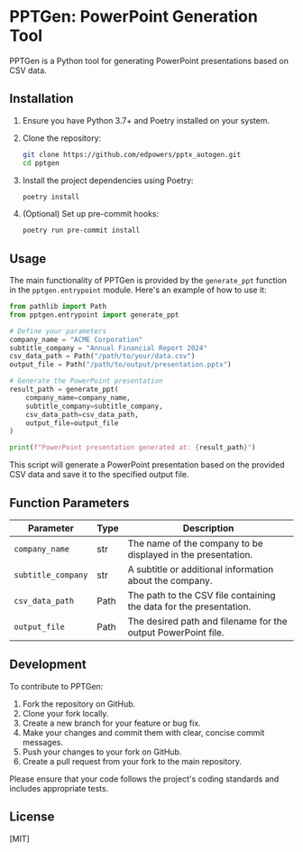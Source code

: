 # PPTGen: PowerPoint Generation Tool

PPTGen is a Python tool for generating PowerPoint presentations based on CSV data.

## Installation

1. Ensure you have Python 3.7+ and Poetry installed on your system.

2. Clone the repository:
   ```bash
   git clone https://github.com/edpowers/pptx_autogen.git
   cd pptgen
   ```

3. Install the project dependencies using Poetry:
   ```bash
   poetry install
   ```

4. (Optional) Set up pre-commit hooks:
   ```bash
   poetry run pre-commit install
   ```

## Usage

The main functionality of PPTGen is provided by the `generate_ppt` function in the `pptgen.entrypoint` module. Here's an example of how to use it:

```python
from pathlib import Path
from pptgen.entrypoint import generate_ppt

# Define your parameters
company_name = "ACME Corporation"
subtitle_company = "Annual Financial Report 2024"
csv_data_path = Path("/path/to/your/data.csv")
output_file = Path("/path/to/output/presentation.pptx")

# Generate the PowerPoint presentation
result_path = generate_ppt(
    company_name=company_name,
    subtitle_company=subtitle_company,
    csv_data_path=csv_data_path,
    output_file=output_file
)

print(f"PowerPoint presentation generated at: {result_path}")
```

This script will generate a PowerPoint presentation based on the provided CSV data and save it to the specified output file.

## Function Parameters

| Parameter | Type | Description |
|-----------|------|-------------|
| `company_name` | str | The name of the company to be displayed in the presentation. |
| `subtitle_company` | str | A subtitle or additional information about the company. |
| `csv_data_path` | Path | The path to the CSV file containing the data for the presentation. |
| `output_file` | Path | The desired path and filename for the output PowerPoint file. |

## Development

To contribute to PPTGen:

1. Fork the repository on GitHub.
2. Clone your fork locally.
3. Create a new branch for your feature or bug fix.
4. Make your changes and commit them with clear, concise commit messages.
5. Push your changes to your fork on GitHub.
6. Create a pull request from your fork to the main repository.

Please ensure that your code follows the project's coding standards and includes appropriate tests.

## License

[MIT]
